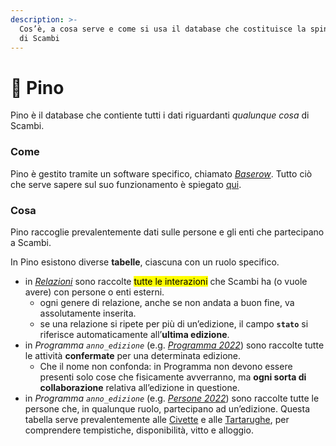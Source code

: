 ```yaml
---
description: >-
  Cos’è, a cosa serve e come si usa il database che costituisce la spina dorsale
  di Scambi
---
```


# 🌲 Pino

Pino è il database che contiente tutti i dati riguardanti _qualunque cosa_ di Scambi.

### Come

Pino è gestito tramite un software specifico, chiamato [_Baserow_](piattaforme-e-strumenti/baserow.md). Tutto ciò che serve sapere sul suo funzionamento è spiegato [qui](piattaforme-e-strumenti/baserow.md).

### Cosa

Pino raccoglie prevalentemente dati sulle persone e gli enti che partecipano a Scambi.

In Pino esistono diverse **tabelle**, ciascuna con un ruolo specifico.

* in [_Relazioni_](https://baserow.io/database/22288/table/58822) sono raccolte <mark style="background-color:yellow;">tutte le interazioni</mark> che Scambi ha (o vuole avere) con persone o enti esterni.
  * ogni genere di relazione, anche se non andata a buon fine, va assolutamente inserita.
  * se una relazione si ripete per più di un’edizione, il campo **`stato`** si riferisce automaticamente all’**ultima edizione**.
* in _Programma `anno_edizione`_ (e.g. [_Programma 2022_](https://baserow.io/database/22288/table/58806)) sono raccolte tutte le attività **confermate** per una determinata edizione.
  * Che il nome non confonda: in Programma non devono essere presenti solo cose che fisicamente avverranno, ma **ogni sorta di collaborazione** relativa all’edizione in questione.
* in _Programma `anno_edizione`_ (e.g. [_Persone 2022_](https://baserow.io/database/22288/table/61708)) sono raccolte tutte le persone che, in qualunque ruolo, partecipano ad un’edizione. Questa tabella serve prevalentemente alle [Civette](staff/teams/#civette) e alle [Tartarughe](staff/teams/#civette), per comprendere tempistiche, disponibilità, vitto e alloggio.

